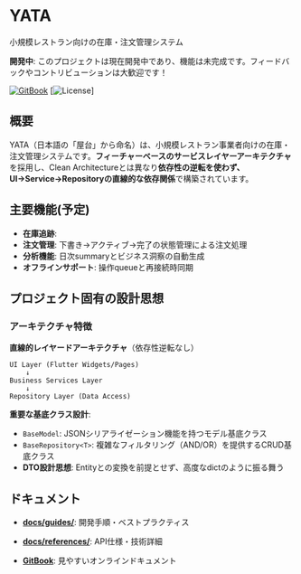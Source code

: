 # YATA

小規模レストラン向けの在庫・注文管理システム

**開発中**: このプロジェクトは現在開発中であり、機能は未完成です。フィードバックやコントリビューションは大歓迎です！

[![GitBook](https://img.shields.io/badge/docs-GitBook-blue)](https://pennes-organization.gitbook.io/yata-dev-documents/)
[![License](https://img.shields.io/github/license/pennes-organization/yata)]

## 概要

YATA（日本語の「屋台」から命名）は、小規模レストラン事業者向けの在庫・注文管理システムです。**フィーチャーベースのサービスレイヤーアーキテクチャ**を採用し、Clean Architectureとは異なり**依存性の逆転を使わず、UI→Service→Repositoryの直線的な依存関係**で構築されています。

## 主要機能(予定)

- **在庫追跡**:
- **注文管理**: 下書き→アクティブ→完了の状態管理による注文処理
- **分析機能**: 日次summaryとビジネス洞察の自動生成
- **オフラインサポート**: 操作queueと再接続時同期

## プロジェクト固有の設計思想

### アーキテクチャ特徴

**直線的レイヤードアーキテクチャ**（依存性逆転なし）

```text
UI Layer (Flutter Widgets/Pages)
    ↓
Business Services Layer  
    ↓
Repository Layer (Data Access)
```

**重要な基底クラス設計**:

- `BaseModel`: JSONシリアライゼーション機能を持つモデル基底クラス
- `BaseRepository<T>`: 複雑なフィルタリング（AND/OR）を提供するCRUD基底クラス
- **DTO設計思想**: Entityとの変換を前提とせず、高度なdictのように振る舞う

## ドキュメント

- **[docs/guides/](./docs/guides/)**: 開発手順・ベストプラクティス
- **[docs/references/](./docs/references/)**: API仕様・技術詳細

- **[GitBook](https://pennes-organization.gitbook.io/yata-docs/)**: 見やすいオンラインドキュメント
